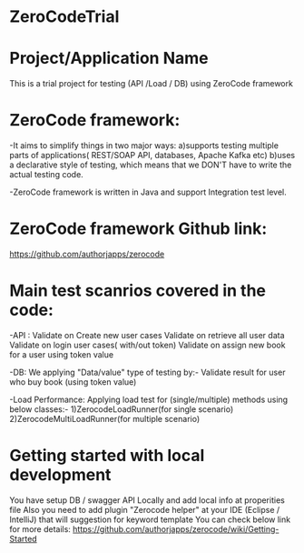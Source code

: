 # ZeroCodeTrial

# Project/Application Name
This is a trial project for testing (API /Load / DB) using ZeroCode framework

# ZeroCode framework:
-It aims to simplify things in two major ways:
a)supports testing multiple parts of applications( REST/SOAP API, databases, Apache Kafka etc)
b)uses a declarative style of testing, which means that we DON'T have to write the actual testing code.

-ZeroCode framework is written in Java and support Integration test level.

# ZeroCode framework Github link:
https://github.com/authorjapps/zerocode

# Main test scanrios covered in the code:
-API :
Validate on Create new user cases
Validate on retrieve all user data
Validate on login user cases( with/out token)
Validate on assign new book for a user using token value

-DB: 
We applying "Data/value" type of testing by:-
Validate result for user who buy book (using token value)

-Load Performance: 
Applying load test for (single/multiple) methods using below classes:-
1)ZerocodeLoadRunner(for single scenario)
2)ZerocodeMultiLoadRunner(for multiple scenario)

# Getting started with local development
You have setup DB / swagger API Locally and add local info at properities file
Also you need to add plugin "Zerocode helper" at your IDE (Eclipse / IntelliJ) that will suggestion for keyword template 
You can check below link for more details:
https://github.com/authorjapps/zerocode/wiki/Getting-Started

